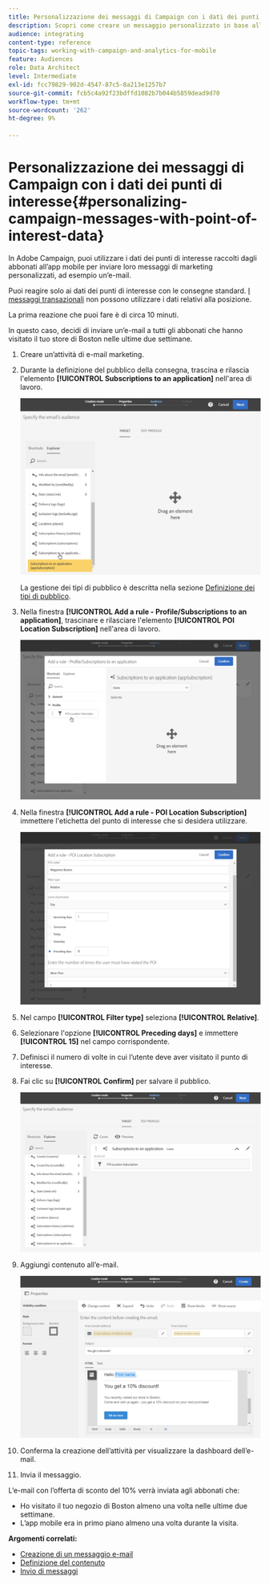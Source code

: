 ```yaml
---
title: Personalizzazione dei messaggi di Campaign con i dati dei punti di interesse
description: Scopri come creare un messaggio personalizzato in base alla posizione degli abbonati con l’integrazione dei dati del punto di interesse.
audience: integrating
content-type: reference
topic-tags: working-with-campaign-and-analytics-for-mobile
feature: Audiences
role: Data Architect
level: Intermediate
exl-id: fcc79829-902d-4547-87c5-8a213e1257b7
source-git-commit: fcb5c4a92f23bdffd1082b7b044b5859dead9d70
workflow-type: tm+mt
source-wordcount: '262'
ht-degree: 9%

---
```


# Personalizzazione dei messaggi di Campaign con i dati dei punti di interesse{#personalizing-campaign-messages-with-point-of-interest-data}

In Adobe Campaign, puoi utilizzare i dati dei punti di interesse raccolti dagli abbonati all’app mobile per inviare loro messaggi di marketing personalizzati, ad esempio un’e-mail.

Puoi reagire solo ai dati dei punti di interesse con le consegne standard. [I messaggi transazionali](../../channels/using/getting-started-with-transactional-msg.md) non possono utilizzare i dati relativi alla posizione.

La prima reazione che puoi fare è di circa 10 minuti.

In questo caso, decidi di inviare un’e-mail a tutti gli abbonati che hanno visitato il tuo store di Boston nelle ultime due settimane.

1. Creare un’attività di e-mail marketing.
1. Durante la definizione del pubblico della consegna, trascina e rilascia l&#39;elemento **[!UICONTROL Subscriptions to an application]** nell&#39;area di lavoro.

   ![](assets/poi_subscriptions_app.png)

   La gestione dei tipi di pubblico è descritta nella sezione [Definizione dei tipi di pubblico](../../audiences/using/creating-audiences.md).

1. Nella finestra **[!UICONTROL Add a rule - Profile/Subscriptions to an application]**, trascinare e rilasciare l&#39;elemento **[!UICONTROL POI Location Subscription]** nell&#39;area di lavoro.

   ![](assets/poi_add_rule_profile_subscription.png)

1. Nella finestra **[!UICONTROL Add a rule - POI Location Subscription]** immettere l&#39;etichetta del punto di interesse che si desidera utilizzare.

   ![](assets/poi_location_subscription.png)

1. Nel campo **[!UICONTROL Filter type]** seleziona **[!UICONTROL Relative]**.
1. Selezionare l&#39;opzione **[!UICONTROL Preceding days]** e immettere **[!UICONTROL 15]** nel campo corrispondente.
1. Definisci il numero di volte in cui l’utente deve aver visitato il punto di interesse.
1. Fai clic su **[!UICONTROL Confirm]** per salvare il pubblico.

   ![](assets/poi_subscriptions_app_audience_defined.png)

1. Aggiungi contenuto all’e-mail.

   ![](assets/poi_email_content.png)

1. Conferma la creazione dell’attività per visualizzare la dashboard dell’e-mail.
1. Invia il messaggio.

L’e-mail con l’offerta di sconto del 10% verrà inviata agli abbonati che:

* Ho visitato il tuo negozio di Boston almeno una volta nelle ultime due settimane.
* L’app mobile era in primo piano almeno una volta durante la visita.

**Argomenti correlati:**

* [Creazione di un messaggio e-mail](../../channels/using/creating-an-email.md)
* [Definizione del contenuto](../../designing/using/personalization.md#example-email-personalization)
* [Invio di messaggi](../../sending/using/confirming-the-send.md)
